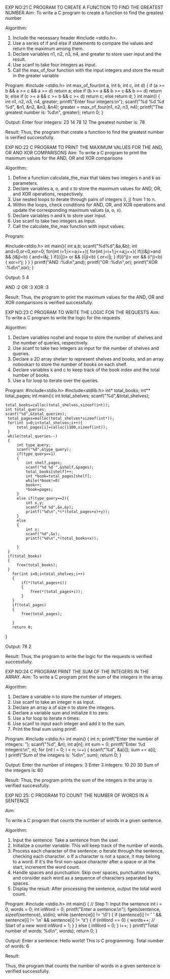 

EXP NO:21 C PROGRAM TO CREATE A FUNCTION TO FIND THE GREATEST NUMBER
Aim:
To write a C program to create a function to find the greatest number

Algorithm:
1.	Include the necessary header #include <stdio.h>.
2.	Use a series of if and else if statements to compare the values and return the maximum among them.
3.	Declare variables n1, n2, n3, n4, and greater to store user input and the result.
4.	Use scanf to take four integers as input.
5.	Call the max_of_four function with the input integers and store the result in the greater variable
 
Program:
#include <stdio.h>
int max_of_four(int a, int b, int c, int d) {
    if (a >= b && a >= c && a >= d)
        return a;
    else if (b >= a && b >= c && b >= d)
        return b;
    else if (c >= a && c >= b && c >= d)
        return c;
    else
        return d;
}
int main() {
    int n1, n2, n3, n4, greater;
    printf("Enter four integers:\n");
    scanf("%d %d %d %d", &n1, &n2, &n3, &n4);
    greater = max_of_four(n1, n2, n3, n4);
    printf("The greatest number is: %d\n", greater);
    return 0;
}


Output:
Enter four integers:
23 14 78 12
The greatest number is: 78


Result:
Thus, the program  that create a function to find the greatest number is verified successfully.


 
EXP NO:22 C PROGRAM TO PRINT THE MAXIMUM VALUES FOR THE AND, OR AND  XOR COMPARISONS
Aim:
To write a C program to print the maximum values for the AND, OR and XOR comparisons

Algorithm:
1.	Define a function calculate_the_max that takes two integers n and k as parameters.
2.	Declare variables a, o, and x to store the maximum values for AND, OR, and XOR operations, respectively.
3.	Use nested loops to iterate through pairs of integers (i, j) from 1 to n.
4.	Within the loops, check conditions for AND, OR, and XOR operations and update the corresponding maximum values (a, o, x).
5.	Declare variables n and k to store user input.
6.	Use scanf to take two integers as input.
7.	Call the calculate_the_max function with input values.
 
Program:

#include<stdio.h>
int main(){
int a,b;
scanf("%d%d",&a,&b);
int and=0,or=0,xor=0;
for(int i=1;i<=a;i++){
for(int j=i+1;j<=a;j++){
if((i&j)>and && (i&j)<b)
{
and=i&j;
}
if((i|j)> or && (i|j)<b)
{
or=i|j;
}
if((i^j)> xor && (i^j)<b)
{
xor=i^j;
}
}
}
printf("AND :%d\n",and);
printf("OR  :%d\n",or);
printf("XOR :%d\n",xor);
}



Output:
 5 4
 
AND :2
OR  :3
XOR :3


Result:
Thus, the program to print the maximum values for the AND, OR and XOR comparisons
is verified successfully.


 
EXP NO:23 C PROGRAM TO WRITE THE LOGIC FOR THE REQUESTS
Aim:
To write a C program to write the logic for the requests

Algorithm:
1.	Declare variables noshel and noque to store the number of shelves and the number of queries, respectively.
2.	Use scanf to take two integers as input for the number of shelves and queries.
3.	Declare a 2D array shelarr to represent shelves and books, and an array nobookarr to store the number of books on each shelf.
4.	Declare variables k and c to keep track of the book index and the total number of books.
5.	Use a for loop to iterate over the queries.
 
Program:
#include<stdio.h>
#include<stdlib.h>
int* total_books;
int** total_pages;
int main(){
    int total_shelves;
    scanf("%d",&total_shelves);
    
    total_books=calloc(total_shelves,sizeof(int));
    int total_queries;
    scanf("%d",&total_queries); 
     total_pages=malloc(total_shelves*sizeof(int*));
     for(int i=0;i<total_shelves;i++){
         total_pages[i]=calloc(1100,sizeof(int));
     }
     while(total_queries--)
     {
         int type_query;
         scanf("%d",&type_query);
         if(type_query==1)
         {
             int shelf,pages;
             scanf("%d %d ",&shelf,&pages);
             total_books[shelf]++;
             int *book=total_pages[shelf];
             while(*book!=0)
             book++;
             *book=pages;
         }
         else if(type_query==2){
             int x,y;
             scanf("%d %d",&x,&y);
             printf("%d\n",*(*(total_pages+x)+y));
         }
         else
         {
             int x;
             scanf("%d",&x);
             printf("%d\n",*(total_books+x)); 
             
         }
     }
     if(total_books)
     {
         free(total_books);
     }
       for(int i=0;i<total_shelves;i++) 
       {
           if(*(total_pages+i))
           {
               free(*(total_pages+i));
           }
       }
       if(total_pages)
       {
           free(total_pages);
         
       }
       return 0;
     
    
}


Output:
78
2


Result:
Thus, the program to write the logic for the requests is verified successfully.


 
EXP NO:24 C PROGRAM PRINT THE SUM OF THE INTEGERS IN THE ARRAY.
Aim:
To write a C program print the sum of the integers in the array.

Algorithm:
1.	Declare a variable n to store the number of integers.
2.	Use scanf to take an integer n as input.
3.	Declare an array a of size n to store the integers.
4.	Declare a variable sum and initialize it to zero.
5.	Use a for loop to iterate n times:
6.	Use scanf to input each integer and add it to the sum.
7.	Print the final sum using printf.



Program:
#include <stdio.h>
int main() {
    int n; 
    printf("Enter the number of integers: ");
    scanf("%d", &n); 
    int a[n]; 
    int sum = 0; 
    printf("Enter %d integers:\n", n);
    for (int i = 0; i < n; i++) { 
        scanf("%d", &a[i]); 
        sum += a[i];        
    }
    printf("Sum of the integers is: %d\n", sum);
    return 0;
}


Output:
Enter the number of integers: 3
Enter 3 integers:
10 20 30
Sum of the integers is: 60


 


Result:
Thus, the program prints the sum of the integers in the array is verified successfully.


 
EXP NO 25: C PROGRAM TO COUNT THE NUMBER OF WORDS IN A      SENTENCE



Aim:

To write a C program that counts the number of words in a given sentence.

Algorithm:

1.	Input the sentence: Take a sentence from the user.
2.	Initialize a counter variable: This will keep track of the number of words.
3.	Process each character of the sentence:
o	Iterate through the sentence, checking each character.
o	If a character is not a space, it may belong to a word. If it's the first non-space character after a space or at the start, increment the word count.
4.	Handle spaces and punctuation: Skip over spaces, punctuation marks, and consider each word as a sequence of characters separated by spaces.
5.	Display the result: After processing the sentence, output the total word count.



Program:
#include <stdio.h>
int main() { // Step 1: Input the sentence
    int i = 0, words = 0;
    int inWord = 0; 
    printf("Enter a sentence:\n");
    fgets(sentence, sizeof(sentence), stdin); 
    while (sentence[i] != '\0') {
        if (sentence[i] != ' ' && sentence[i] != '\n' && sentence[i] != '\t') {
            if (inWord == 0) {
                words++; // Start of a new word
                inWord = 1;
            }
        } else {
            inWord = 0; 
        }
        i++;
    }
    printf("Total number of words: %d\n", words);
    return 0;
}


Output:
Enter a sentence:
Hello world! This is C programming.
Total number of words: 6




Result:

Thus, the program that counts the number of words in a given sentence is verified 
successfully.
